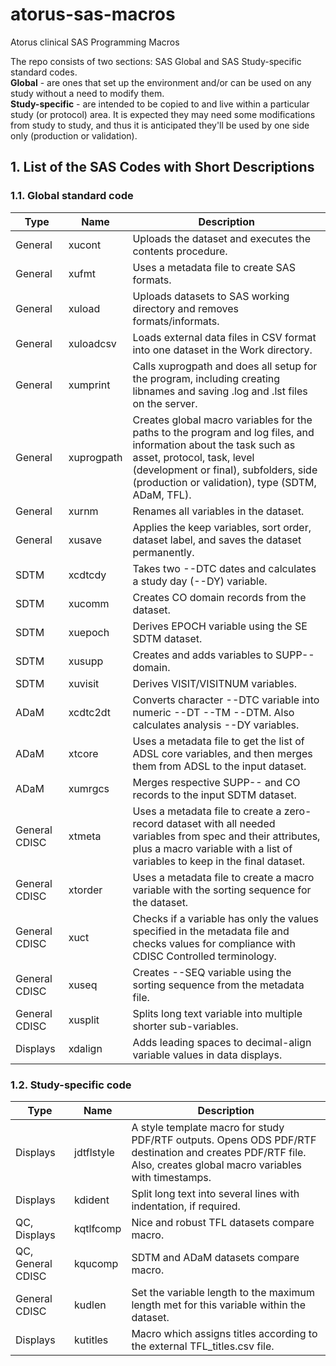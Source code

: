 # atorus-sas-macros
Atorus clinical SAS Programming Macros

The repo consists of two sections: SAS Global and SAS Study-specific standard codes.
</br>**Global** - are ones that set up the environment and/or can be used on any study without a need to modify them.
</br>**Study-specific** - are intended to be copied to and live within a particular study (or protocol) area. It is expected they may need some modifications from study to study, and thus it is anticipated
they'll be used by one side only (production or validation).

## 1. List of the SAS Codes with Short Descriptions
### 1.1. Global standard code
| Type          | Name       | Description                                                                                                                                                                                                                                       |
|---------------|------------|---------------------------------------------------------------------------------------------------------------------------------------------------------------------------------------------------------------------------------------------------|
| General       | xucont     | Uploads the dataset   and executes the contents procedure.                                                                                                                                                                                        |
| General       | xufmt      | Uses a metadata file   to create SAS formats.                                                                                                                                                                                                     |
| General       | xuload     | Uploads datasets to   SAS working directory and removes formats/informats.                                                                                                                                                                        |
| General       | xuloadcsv  | Loads external data   files in CSV format into one dataset in the Work directory.                                                                                                                                                                 |
| General       | xumprint   | Calls xuprogpath and   does all setup for the program, including creating libnames and saving .log   and .lst files on the server.                                                                                                                |
| General       | xuprogpath | Creates global macro   variables for the paths to the program and log files, and information about   the task such as asset, protocol, task, level (development or final),   subfolders, side (production or validation), type (SDTM, ADaM, TFL). |
| General       | xurnm      | Renames all variables   in the dataset.                                                                                                                                                                                                           |
| General       | xusave     | Applies the keep   variables, sort order, dataset label, and saves the dataset permanently.                                                                                                                                                       |
| SDTM          | xcdtcdy    | Takes two --DTC dates   and calculates a study day (--DY) variable.                                                                                                                                                                               |
| SDTM          | xucomm     | Creates CO domain   records from the dataset.                                                                                                                                                                                                     |
| SDTM          | xuepoch    | Derives EPOCH   variable using the SE SDTM dataset.                                                                                                                                                                                               |
| SDTM          | xusupp     | Creates and adds   variables to SUPP-- domain.                                                                                                                                                                                                    |
| SDTM          | xuvisit    | Derives   VISIT/VISITNUM variables.                                                                                                                                                                                                               |
| ADaM          | xcdtc2dt   | Converts character   --DTC variable into numeric --DT --TM --DTM. Also calculates analysis --DY   variables.                                                                                                                                      |
| ADaM          | xtcore     | Uses a metadata file   to get the list of ADSL core variables, and then merges them from ADSL to the   input dataset.                                                                                                                             |
| ADaM          | xumrgcs    | Merges respective   SUPP-- and CO records to the input SDTM dataset.                                                                                                                                                                              |
| General CDISC | xtmeta     | Uses a metadata file   to create a zero-record dataset with all needed variables from spec and their   attributes, plus a macro variable with a list of variables to keep in the   final dataset.                                                 |
| General CDISC | xtorder    | Uses a metadata file   to create a macro variable with the sorting sequence for the dataset.                                                                                                                                                      |
| General CDISC | xuct       | Checks if a variable   has only the values specified in the metadata file and checks values for   compliance with CDISC Controlled terminology.                                                                                                   |
| General CDISC | xuseq      | Creates --SEQ   variable using the sorting sequence from the metadata file.                                                                                                                                                                       |
| General CDISC | xusplit    | Splits long text   variable into multiple shorter sub-variables.                                                                                                                                                                                  |
| Displays      | xdalign    | Adds leading spaces   to decimal-align variable values in data displays.                                                                                                                                                                          |

### 1.2. Study-specific code
| Type              | Name       | Description                                                                                                                                                         |
|-------------------|------------|---------------------------------------------------------------------------------------------------------------------------------------------------------------------|
| Displays          | jdtflstyle | A style template macro for study   PDF/RTF outputs. Opens ODS PDF/RTF destination and creates PDF/RTF file.   Also, creates global macro variables with timestamps. |
| Displays          | kdident    | Split long text into several   lines with indentation, if required.                                                                                                 |
| QC, Displays      | kqtlfcomp  | Nice and robust TFL datasets   compare macro.                                                                                                                       |
| QC, General CDISC | kqucomp    | SDTM and ADaM datasets compare   macro.                                                                                                                             |
| General CDISC     | kudlen     | Set the variable length to the   maximum length met for this variable within the dataset.                                                                           |
| Displays          | kutitles   | Macro which assigns titles   according to the external TFL_titles.csv file.                                                                                         |